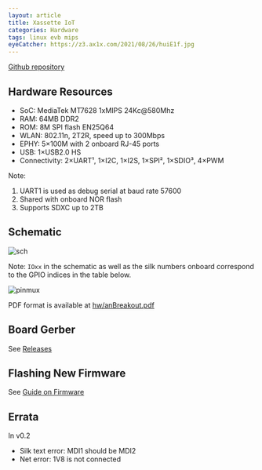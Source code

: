 ```yaml
---
layout: article
title: Xassette IoT
categories: Hardware
tags: linux evb mips
eyeCatcher: https://z3.ax1x.com/2021/08/26/huiE1f.jpg
---
```


[Github repository](https://github.com/SdtElectronics/Xassette-IoT)
## Hardware Resources
* SoC: MediaTek MT7628 1xMIPS 24Kc@580Mhz
* RAM: 64MB DDR2
* ROM: 8M SPI flash EN25Q64
* WLAN: 802.11n, 2T2R, speed up to 300Mbps
* EPHY: 5×100M with 2 onboard RJ-45 ports
* USB: 1×USB2.0 HS
* Connectivity: 2×UART¹, 1×I2C, 1×I2S, 1×SPI², 1×SDIO³, 4×PWM


Note:
1. UART1 is used as debug serial at baud rate 57600
2. Shared with onboard NOR flash
3. Supports SDXC up to 2TB

## Schematic
![sch](https://github.com/SdtElectronics/Xassette-IoT/raw/master/hw/schematic.png)

Note: `IOxx` in the schematic as well as the silk numbers onboard correspond to the GPIO indices in the table below.


![pinmux](https://github.com/SdtElectronics/Xassette-IoT/raw/master/img/pinmux.png)

PDF format is available at [hw/anBreakout.pdf](https://github.com/SdtElectronics/Xassette-IoT/raw/master/hw/anBreakout.pdf)

## Board Gerber
See [Releases](https://github.com/SdtElectronics/Xassette-IoT/releases/)


## Flashing New Firmware
See [Guide on Firmware](docs/fwGuide.md)

## Errata
In v0.2
* Silk text error: MDI1 should be MDI2
* Net error: 1V8 is not connected